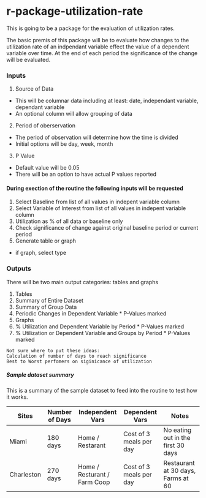 r-package-utilization-rate
==========================

This is going to be a package for the evaluation of utilization rates.

The basic premis of this package will be to evaluate how changes to the utilization rate of an indpendant variable effect the value of a dependent variable over time. At the end of each period the significance of the change will be evaluated. 


### Inputs

1. Source of Data
  * This will be columnar data including at least: date, independant variable, dependant variable
  * An optional column will allow grouping of data
2. Period of oberservation
  * The period of observation will determine how the time is divided 
  * Initial options will be day, week, month
3. P Value
  * Default value will be 0.05
  * There will be an option to have actual P values reported
  
#### During exection of the routine the following inputs will be requested

1. Select Baseline from list of all values in indepent variable column
2. Select Variable of Interest from list of all values in indepent variable column
3. Utilization as % of all data or baseline only
4. Check significance of change against original baseline period or current period
5. Generate table or graph
  * if graph, select type


### Outputs
There will be two main output categories: tables and graphs

1. Tables
  1. Summary of Entire Dataset
  2. Summary of Group Data
  3. Periodic Changes in Dependent Variable 
    * P-Values marked
2. Graphs
  1. % Utilization and Dependent Variable by Period 
    * P-Values marked
  2.  % Utilization or Dependent Variable and Groups by Period 
    * P-Values marked
  



```
Not sure where to put these ideas:
Calculation of number of days to reach significance
Best to Worst perfomers on siginicance of utilization
```

##### Sample dataset summary
This is a summary of the sample dataset to feed into the routine to test how it works.

| Sites | Number of Days | Independent Vars | Dependent Vars | Notes|
|----|----|----|----|----|
|Miami |180 days| Home / Restarant | Cost of 3 meals per day| No eating out in the first 30 days |
|Charleston | 270 days | Home / Resturant / Farm Coop| Cost of 3 meals per day| Restaurant at 30 days, Farms at 60 |


